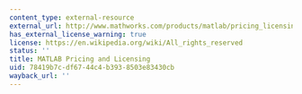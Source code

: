```yaml
---
content_type: external-resource
external_url: http://www.mathworks.com/products/matlab/pricing_licensing.html?s_iid=ML2012_pricing_a#commercial_use
has_external_license_warning: true
license: https://en.wikipedia.org/wiki/All_rights_reserved
status: ''
title: MATLAB Pricing and Licensing
uid: 78419b7c-df67-44c4-b393-8503e83430cb
wayback_url: ''
---
```

